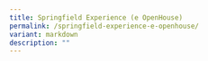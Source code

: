 ```yaml
---
title: Springfield Experience (e OpenHouse)
permalink: /springfield-experience-e-openhouse/
variant: markdown
description: ""
---
```

